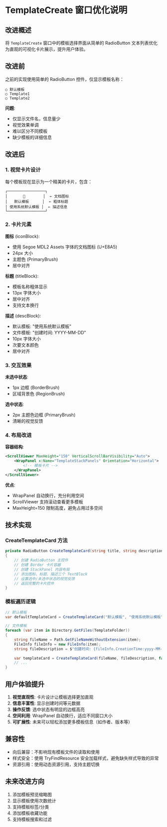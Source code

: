 # TemplateCreate 窗口优化说明

## 改进概述

将 `TemplateCreate` 窗口中的模板选择界面从简单的 RadioButton 文本列表优化为直观的可视化卡片展示，提升用户体验。

## 改进前

之前的实现使用简单的 RadioButton 控件，仅显示模板名称：

```
○ 默认模板
○ Template1
○ Template2
```

**问题**:
- 仅显示文件名，信息量少
- 视觉效果单调
- 难以区分不同模板
- 缺少模板的详细信息

## 改进后

### 1. 视觉卡片设计

每个模板现在显示为一个精美的卡片，包含：

```
┌─────────────────┐
│       📄        │  ← 文档图标
│   默认模板      │  ← 粗体标题
│ 使用系统默认模板 │  ← 描述信息
└─────────────────┘
```

### 2. 卡片元素

**图标** (iconBlock):
- 使用 Segoe MDL2 Assets 字体的文档图标 (U+E8A5)
- 24px 大小
- 主题色 (PrimaryBrush)
- 居中对齐

**标题** (titleBlock):
- 模板名称粗体显示
- 13px 字体大小
- 居中对齐
- 支持文本换行

**描述** (descBlock):
- 默认模板: "使用系统默认模板"
- 文件模板: "创建时间: YYYY-MM-DD"
- 10px 字体大小
- 次要文本颜色
- 居中对齐

### 3. 交互效果

**未选中状态**:
- 1px 边框 (BorderBrush)
- 区域背景色 (RegionBrush)

**选中状态**:
- 2px 主题色边框 (PrimaryBrush)
- 清晰的视觉反馈

### 4. 布局改进

**容器结构**:
```xml
<ScrollViewer MaxHeight="150" VerticalScrollBarVisibility="Auto">
    <WrapPanel x:Name="TemplateStackPanels" Orientation="Horizontal">
        <!-- 模板卡片 -->
    </WrapPanel>
</ScrollViewer>
```

**优点**:
- WrapPanel 自动换行，充分利用空间
- ScrollViewer 支持滚动查看更多模板
- MaxHeight=150 限制高度，避免占用过多空间

## 技术实现

### CreateTemplateCard 方法

```csharp
private RadioButton CreateTemplateCard(string title, string description, bool isChecked)
{
    // 创建 RadioButton 主控件
    // 创建 Border 卡片容器
    // 创建 StackPanel 内容布局
    // 添加图标、标题、描述三个 TextBlock
    // 设置选中/未选中状态的视觉反馈
    // 返回完整的卡片控件
}
```

### 模板遍历逻辑

```csharp
// 默认模板
var defaultTemplateCard = CreateTemplateCard("默认模板", "使用系统默认模板", true);

// 文件模板
foreach (var item in Directory.GetFiles(TemplateFolder))
{
    string fileName = Path.GetFileNameWithoutExtension(item);
    FileInfo fileInfo = new FileInfo(item);
    string fileDescription = $"创建时间: {fileInfo.CreationTime:yyyy-MM-dd}";
    
    var templateCard = CreateTemplateCard(fileName, fileDescription, false);
    // ...
}
```

## 用户体验提升

1. **视觉直观性**: 卡片设计让模板选择更加直观
2. **信息丰富性**: 显示创建时间等元数据
3. **操作反馈**: 选中状态有明显的边框高亮
4. **空间利用**: WrapPanel 自动换行，适应不同窗口大小
5. **可扩展性**: 未来可以轻松添加更多模板信息（如作者、版本等）

## 兼容性

- 向后兼容：不影响现有模板文件的读取和使用
- 样式安全：使用 TryFindResource 安全加载样式，避免缺失样式导致的异常
- 资源引用：使用动态资源引用，支持主题切换

## 未来改进方向

1. 添加模板预览缩略图
2. 显示模板使用次数统计
3. 支持模板标签/分类
4. 添加模板收藏功能
5. 支持模板搜索和过滤
